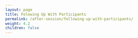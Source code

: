 ```yaml
---
layout: page
title: Folowing Up With Participants
permalink: /after-session/following-up-with-participants/
weight: 4.2
children: false
---
```

